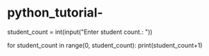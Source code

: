 # python_tutorial-

student_count = int(input("Enter student count.: "))

for student_count in range(0, student_count):
    print(student_count+1)
